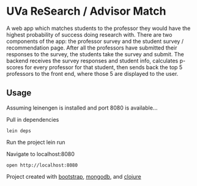 # UVa ReSearch / Advisor Match

A web app which matches students to the professor they would have the highest probability of success doing research with. 
There are two components of the app: the professor survey and the student survey / recommendation page. After all the professors have submitted their responses to the survey, the students take the survey and submit. The backend receives the survey responses and student info, calculates p-scores for every professor for that student, then sends back the top 5 professors to the front end, where those 5 are displayed to the user. 

## Usage

Assuming leinengen is installed and port 8080 is available...

Pull in dependencies

    lein deps

Run the project
    lein run

Navigate to localhost:8080

    open http://localhost:8080


Project created with [bootstrap](http://getbootstrap.com/), [mongodb](http://www.mongodb.org/), and [clojure](http://clojure.org/)
